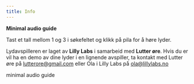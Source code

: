 ```yaml
---
title: Info
---
```

**Minimal audio guide**

Tast et tall mellom 1 og 3 i søkefeltet og klikk på pila for å høre lyder.

Lydavspilleren er laget av **Lilly Labs** i samarbeid med **Lutter øre**. Hvis du er vil ha en demo av dine lyder i en lignende avspiller, ta kontakt med Lutter øre på lutterore@gmail.com eller Ola i Lilly Labs på ola@lillylabs.no


minimal audio guide